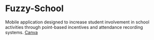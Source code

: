 # Fuzzy-School
Mobile application designed to increase student involvement in school activities through point-based incentives and attendance recording systems. 
[Canva](https://www.canva.com/design/DAFurCeqSpw/ZVaM7klVEFvyhH6CbiuTOQ/edit?utm_content=DAFurCeqSpw&utm_campaign=designshare&utm_medium=link2&utm_source=sharebutton)
